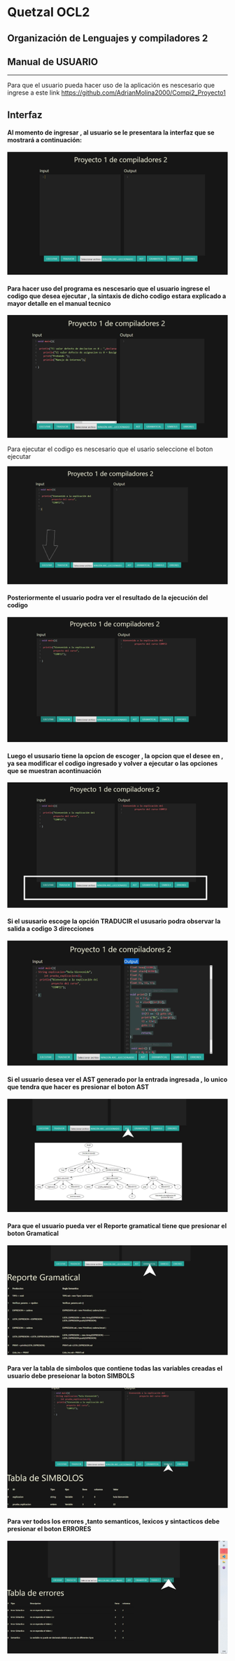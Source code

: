 # Quetzal OCL2

## Organización de Lenguajes y compiladores 2

## Manual de USUARIO

---
Para que el usuario pueda  hacer uso de la aplicación es nescesario que ingrese a este link  https://github.com/AdrianMolina2000/Compi2_Proyecto1

## Interfaz
#### Al momento de ingresar  ,  al usuario se le presentara  la interfaz  que se mostrará a continuación:


 ![efe](https://github.com/Juandi22001/Predicas/blob/master/images_compi/interfaz1.JPG?raw=true)
 
 
#### Para hacer uso del programa es nescesario que el  usuario ingrese el codigo que desea ejecutar , la sintaxis de dicho codigo estara explicado a mayor detalle en el manual tecnico  


![efe](https://github.com/Juandi22001/Predicas/blob/master/images_compi/interfaz2.JPG?raw=true)
 
 Para ejecutar el codigo es nescesario que el usario seleccione el boton ejecutar 




![efe](https://github.com/Juandi22001/Predicas/blob/master/images_compi/interfaz3.JPG?raw=true)

#### Posteriormente el usuario podra ver el resultado de la ejecución del codigo  
![efe](https://github.com/Juandi22001/Predicas/blob/master/images_compi/interfaz4.JPG?raw=true)

#### Luego el ususario tiene la opcion de escoger , la opcion que el desee en  , ya sea modificar el codigo ingresado y volver a ejecutar o las opciones que se muestran acontinuación  
![efe](https://github.com/Juandi22001/Predicas/blob/master/images_compi/interfaz5.JPG?raw=true)

#### Si el ususario escoge la opción TRADUCIR el ususario podra observar la salida  a codigo 3 direcciones 
![efe](https://github.com/Juandi22001/Predicas/blob/master/images_compi/interfaz_traducir.JPG?raw=true)

#### Si el usuario desea ver el AST generado por la entrada ingresada , lo unico que tendra que hacer es presionar el boton AST 
![efe](https://github.com/Juandi22001/Predicas/blob/master/images_compi/interfaz6.JPG?raw=true)

####   Para que el usuario  pueda ver el Reporte gramatical tiene que presionar el boton Gramatical
![efe](https://github.com/Juandi22001/Predicas/blob/master/images_compi/interfaz7.JPG?raw=true)

####   Para ver la tabla de simbolos que contiene todas las variables creadas el usuario debe preseionar la  boton SIMBOLS 
![efe](https://github.com/Juandi22001/Predicas/blob/master/images_compi/Interfaz9.JPG?raw=true)

####   Para ver  todos los errores ,tanto semanticos, lexicos  y sintacticos debe presionar el boton ERRORES
![efe](https://github.com/Juandi22001/Predicas/blob/master/images_compi/Interfaz10.JPG?raw=true)